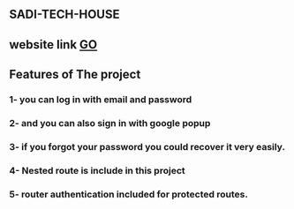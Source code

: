 ## SADI-TECH-HOUSE
## website link [GO](https://sadi-tech-house.web.app/)



## Features of The project
### 1- you can log in with email and password 
### 2- and you can also sign in with google popup
### 3- if you forgot your password you could recover it very easily.
### 4- Nested route is include in this project
### 5- router authentication included for protected routes.